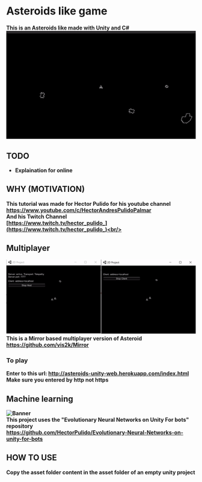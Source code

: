 # Asteroids like game
<b>This is an Asteroids like made with Unity and C#</br>
![Banner](img/img.gif)</br>

## TODO
* Explaination for online</br>

## WHY (MOTIVATION)
This tutorial was made for <b>Hector Pulido</b> for his youtube channel <br/>
https://www.youtube.com/c/HectorAndresPulidoPalmar <br/>
And his Twitch Channel<br/>
[https://www.twitch.tv/hector_pulido_](https://www.twitch.tv/hector_pulido_)<br/>

## Multiplayer
![Banner](img/img_multiplayer.gif)<br/>
This is a Mirror based multiplayer version of Asteroid </br>
https://github.com/vis2k/Mirror
### To play
Enter to this url: http://asteroids-unity-web.herokuapp.com/index.html <br>
Make sure you entered by http not https

## Machine learning
![Banner](img/img_ml.gif)<br/>
This project uses the "Evolutionary Neural Networks on Unity For bots" repository<br/>
https://github.com/HectorPulido/Evolutionary-Neural-Networks-on-unity-for-bots


## HOW TO USE
Copy the asset folder content in the asset folder of an empty unity project
